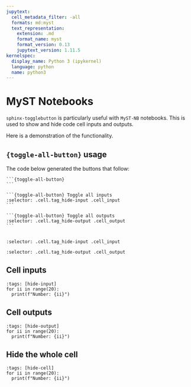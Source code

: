 ```yaml
---
jupytext:
  cell_metadata_filter: -all
  formats: md:myst
  text_representation:
    extension: .md
    format_name: myst
    format_version: 0.13
    jupytext_version: 1.11.5
kernelspec:
  display_name: Python 3 (ipykernel)
  language: python
  name: python3
---
```


# MyST Notebooks

`sphinx-togglebutton` is particularly useful with `MyST-NB` notebooks.
This is used to show and hide code cell inputs and outputs.

Here is a demonstration of the functionality.

## `{toggle-all-button}` usage

The code below generated the buttons that follow:

````
```{toggle-all-button}
```

```{toggle-all-button} Toggle all inputs
:selector: .cell.tag_hide-input .cell_input
```

```{toggle-all-button} Toggle all outputs
:selector: .cell.tag_hide-output .cell_output
```
````

```{toggle-all-button}
```

```{toggle-all-button} Toggle all inputs
:selector: .cell.tag_hide-input .cell_input
```

```{toggle-all-button} Toggle all outputs
:selector: .cell.tag_hide-output .cell_output
```

## Cell inputs

```{code-cell}
:tags: [hide-input]
for ii in range(20):
  print(f"Number: {ii}")
```

## Cell outputs

```{code-cell}
:tags: [hide-output]
for ii in range(20):
  print(f"Number: {ii}")
```

## Hide the whole cell

```{code-cell}
:tags: [hide-cell]
for ii in range(20):
  print(f"Number: {ii}")
```
